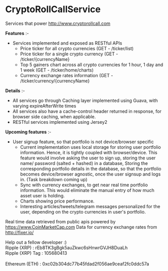 # CryptoRollCallService

Services that power http://www.cryptorollcall.com

**Features** :-
- Services implemented and exposed as RESTful APIs
    - Price ticker for all crypto currencies (GET - /ticker/list)
    - Price ticker for a single crypto currency (GET - /ticker/{currencyName}
    - Top 5 gainers chart across all crypto currencies for 1 hour, 1 day and 1 week (GET - /ticker/home/charts)
    - Currency exchange rates information (GET - /ticker/currency/{currencyName}
    
**Details** :-
- All services go through Caching layer implemented using Guava, with varying expireAfterWrite times
- All services also have a cache-control header returned in response, for browser side caching, when applicable.
- RESTful services implemented using Jersey2

**Upcoming features** :-
- User signup feature, so that portfolio is not device/browser specific
    - Current implementation uses local storage for storing user portfolio information. Hence, it is tightly coupled with           browser/device. 
      This feature would involve asking the user to sign up, storing the user name/ password (salted + hashed) in a database,
      Storing the corresponding portfolio details in the database, so that the portfolio becomes device/browser agnostic, once       the user signsup and logs in. (Task breakdown coming up)
    - Sync with currency exchanges, to get near real time portfolio information.
      This would eliminate the manual entry of how much asset user is holding.
    - Charts showing price performance.
    - Interesting articles/tweets/telegram messages personalized for the user, depending on the crypto currencies in user's portfolio.
      
Real time data retrieved from public apis powered by https://www.CoinMarketCap.com
Data for currency exchange rates from http://fixer.io/

Help out a fellow developer :)
<br/>
Ripple (XRP) : rEb8TK3gBgk5auZkwc6sHnwrGVJH8DuaLh 
<br/>
Ripple (XRP) Tag : 105680413 
<br/>
<br/>
Ethereum (ETH) : 0xc02b304dc77b45fdad2f056ae9ceaf2fc0ddc57a

